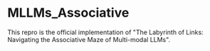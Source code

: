 # MLLMs_Associative
This repro is the official implementation of "The Labyrinth of Links: Navigating the Associative Maze of Multi-modal LLMs".
